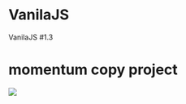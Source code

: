 # VanilaJS
VanilaJS #1.3
# momentum copy project

<img src="https://github.com/yhansol145/VanilaJS/assets/78459995/c0fe59f8-08da-48bf-9d6d-61269384da1c">

